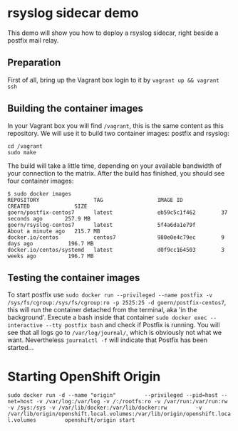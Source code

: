 # rsyslog sidecar demo

This demo will show you how to deploy a rsyslog sidecar, right beside a postfix
mail relay.

## Preparation

First of all, bring up the Vagrant box login to it by `vagrant up && vagrant ssh`

## Building the container images

In your Vagrant box you will find `/vagrant`, this is the same content as this
repository. We will use it to build two container images: postfix and rsyslog:

```
cd /vagrant
sudo make
```

The build will take a little time, depending on your available bandwidth of your
connection to the matrix. After the build has finished, you should see four
container images:

```
$ sudo docker images
REPOSITORY                 TAG                 IMAGE ID            CREATED              SIZE
goern/postfix-centos7      latest              eb59c5c1f462        37 seconds ago       257.9 MB
goern/rsyslog-centos7      latest              5f4a6da1e79f        About a minute ago   215.7 MB
docker.io/centos           centos7             980e0e4c79ec        9 days ago           196.7 MB
docker.io/centos/systemd   latest              d0f9cc164503        3 weeks ago          196.7 MB
```

## Testing the container images

To start postfix use `sudo docker run --privileged --name postfix -v /sys/fs/cgroup:/sys/fs/cgroup:ro -p 2525:25 -d goern/postfix-centos7`,
this will run the container detached from the terminal, aka 'in the background'.
Execute a bash inside that container `sudo docker exec --interactive --tty postfix bash`
and check if Postfix is running. You will see that all logs go to `/var/log/journal/`,
which is obviously not what we want. Nevertheless `journalctl -f` will indicate
that Postfix has been started...


# Starting OpenShift Origin

`sudo docker run -d --name "origin"         --privileged --pid=host --net=host -v /var/log:/var/log -v /:/rootfs:ro -v /var/run:/var/run:rw -v /sys:/sys -v /var/lib/docker:/var/lib/docker:rw         -v /var/lib/origin/openshift.local.volumes:/var/lib/origin/openshift.local.volumes         openshift/origin start`
